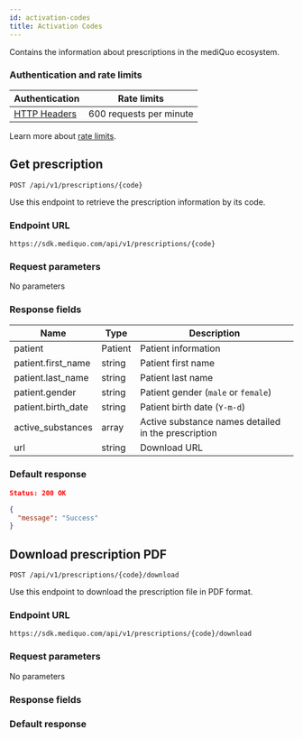 ```yaml
---
id: activation-codes
title: Activation Codes
---
```


Contains the information about prescriptions in the mediQuo ecosystem.

### Authentication and rate limits

| Authentication                                | Rate limits             |
| --------------------------------------------- | ----------------------- |
| [HTTP Headers](/docs/overview#authentication) | 600 requests per minute |

Learn more about [rate limits](/docs/overview#rate-limiting).

## Get prescription

```
POST /api/v1/prescriptions/{code}
```
Use this endpoint to retrieve the prescription information by its code.

### Endpoint URL

`https://sdk.mediquo.com/api/v1/prescriptions/{code}`

### Request parameters

No parameters

### Response fields

| Name            | Type   | Description                                           |
| --------------- | ------ | ----------------------------------------------------- |
| patient            | Patient | Patient information |
| patient.first_name | string  | Patient first name                       |
| patient.last_name  | string  | Patient last name                                     |
| patient.gender     | string  | Patient gender (`male` or `female`)                   |
| patient.birth_date | string  | Patient birth date (`Y-m-d`)                          |
| active_substances  | array   | Active substance names detailed in the prescription                                         |
| url                | string  | Download URL                                          |

### Default response

```json
Status: 200 OK
```

```json
{
  "message": "Success"
}
```

## Download prescription PDF

```
POST /api/v1/prescriptions/{code}/download
```
Use this endpoint to download the prescription file in PDF format.

### Endpoint URL

`https://sdk.mediquo.com/api/v1/prescriptions/{code}/download`

### Request parameters

No parameters

### Response fields

### Default response
